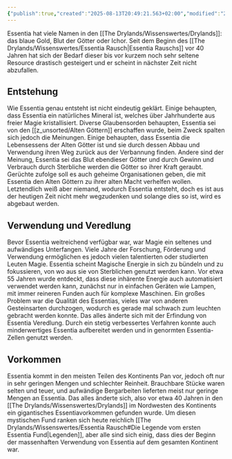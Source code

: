 ```yaml
---
{"publish":true,"created":"2025-08-13T20:49:21.563+02:00","modified":"2025-08-17T01:31:13.071+02:00","cssclasses":""}
---
```



Essentia hat viele Namen in den [[The Drylands/Wissenswertes/Drylands]]: das blaue Gold, Blut der Götter oder Ichor. Seit dem Beginn des [[The Drylands/Wissenswertes/Essentia Rausch\|Essentia Rauschs]] vor 40 Jahren hat sich der Bedarf dieser bis vor kurzem noch sehr seltene Resource drastisch gesteigert und er scheint in nächster Zeit nicht abzufallen.
## Entstehung
Wie Essentia genau entsteht ist nicht eindeutig geklärt. Einige behaupten, dass Essentia ein natürliches Mineral ist, welches über Jahrhunderte aus freier Magie kristallisiert. Diverse Glaubensorden behaupten, Essentia sei von den [[z_unsorted/Alten Göttern]] erschaffen wurde, beim Zweck spalten sich jedoch die Meinungen. Einige behaupten, dass Essentia die Lebensessens der Alten Götter ist und sie durch dessen Abbau und Verwendung ihren Weg zurück aus der Verbannung finden. Andere sind der Meinung, Essentia sei das Blut ebendieser Götter und durch Gewinn und Verbrauch durch Sterbliche werden die Götter so ihrer Kraft geraubt. Gerüchte zufolge soll es auch geheime Organisationen geben, die mit Essentia den Alten Göttern zu ihrer alten Macht verhelfen wollen. Letztendlich weiß aber niemand, wodurch Essentia entsteht, doch es ist aus der heutigen Zeit nicht mehr wegzudenken und solange dies so ist, wird es abgebaut werden.
## Verwendung und Veredlung
Bevor Essentia weitreichend verfügbar war, war Magie ein seltenes und aufwändiges Unterfangen. Viele Jahre der Forschung, Förderung und Verwendung ermöglichen es jedoch vielen talentierten oder studierten Leuten Magie. Essentia scheint Magische Energie in sich zu bündeln und zu fokussieren, von wo aus sie von Sterblichen genutzt werden kann. Vor etwa 55 Jahren wurde entdeckt, dass diese inhärente Energie auch automatisiert verwendet werden kann, zunächst nur in einfachen Geräten wie Lampen, mit immer reineren Funden auch für komplexe Maschinen. Ein großes Problem war die Qualität des Essentias, vieles war von anderen Gesteinsarten durchzogen, wodurch es gerade mal schwach zum leuchten gebracht werden konnte. Das alles änderte sich mit der Erfindung von Essentia Veredlung. Durch ein stetig verbessertes Verfahren konnte auch minderwertiges Essentia aufbereitet werden und in genormten Essentia-Zellen genutzt werden.
## Vorkommen
Essentia kommt in den meisten Teilen des Kontinents Pan vor, jedoch oft nur in sehr geringen Mengen und schlechter Reinheit. Brauchbare Stücke waren selten und teuer, und aufwändige Bergarbeiten lieferten meist nur geringe Mengen an Essentia. Das alles änderte sich, also vor etwa 40 Jahren in den [[The Drylands/Wissenswertes/Drylands]] im Nordwesten des Kontinents ein gigantisches Essentiavorkommen gefunden wurde. Um diesen mystischen Fund ranken sich heute reichlich [[The Drylands/Wissenswertes/Essentia Rausch#Die Legende vom ersten Essentia Fund\|Legenden]], aber alle sind sich einig, dass dies der Beginn der massenhaften Verwendung von Essentia auf dem gesamten Kontinent war.